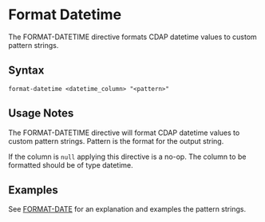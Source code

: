 # Format Datetime

The FORMAT-DATETIME directive formats CDAP datetime values to custom pattern strings.


## Syntax
```
format-datetime <datetime_column> "<pattern>"
```


## Usage Notes

The FORMAT-DATETIME directive will format CDAP datetime values to custom pattern strings.
Pattern is the format for the output string. 


If the column is `null` applying this directive is a no-op. 
The column to be formatted should be of type datetime.


## Examples
See [FORMAT-DATE](format-date.md) for an explanation and examples the pattern strings.
